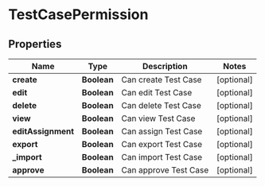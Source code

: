 
# TestCasePermission

## Properties
Name | Type | Description | Notes
------------ | ------------- | ------------- | -------------
**create** | **Boolean** | Can create Test Case |  [optional]
**edit** | **Boolean** | Can edit Test Case |  [optional]
**delete** | **Boolean** | Can delete Test Case |  [optional]
**view** | **Boolean** | Can view Test Case |  [optional]
**editAssignment** | **Boolean** | Can assign Test Case |  [optional]
**export** | **Boolean** | Can export Test Case |  [optional]
**_import** | **Boolean** | Can import Test Case |  [optional]
**approve** | **Boolean** | Can approve Test Case |  [optional]



